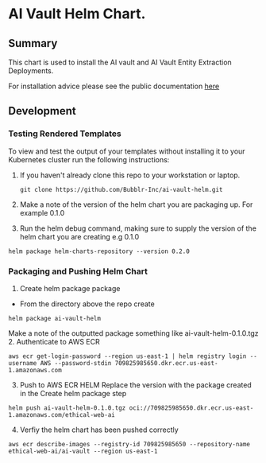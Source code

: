 # AI Vault Helm Chart.
## Summary
This chart is used to install the AI vault and AI Vault Entity Extraction Deployments.

For installation advice please see the public documentation [here](https://github.com/Bubblr-Inc/ai-vault-aws-installation/blob/main/README.md)


## Development
### Testing Rendered Templates

To view and test the output of your templates without installing it to your Kubernetes cluster run the following instructions:

1. If you haven't already clone this repo to your workstation or laptop.
   ```
   git clone https://github.com/Bubblr-Inc/ai-vault-helm.git
   ```
2. Make a note of the version of the helm chart you are packaging up. For example 0.1.0
   
4. Run the helm debug command, making sure to supply the version of the helm chart you are creating e.g 0.1.0
```
helm package helm-charts-repository --version 0.2.0
```

### Packaging and Pushing Helm Chart
1. Create helm package package
-  From the directory above the repo create 
```
helm package ai-vault-helm
```
Make a note of the outputted package something like ai-vault-helm-0.1.0.tgz
2. Authenticate to AWS ECR

   ```
aws ecr get-login-password --region us-east-1 | helm registry login --username AWS --password-stdin 709825985650.dkr.ecr.us-east-1.amazonaws.com
   ```

3. Push to AWS ECR HELM
Replace the version with the package created in the Create helm package step

```
helm push ai-vault-helm-0.1.0.tgz oci://709825985650.dkr.ecr.us-east-1.amazonaws.com/ethical-web-ai
```

4. Verfiy the helm chart has been pushed correctly
```
aws ecr describe-images --registry-id 709825985650 --repository-name ethical-web-ai/ai-vault --region us-east-1
```
